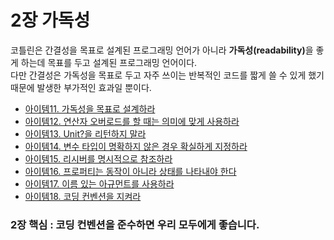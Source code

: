 # 2장 가독성
코틀린은 간결성을 목표로 설계된 프로그래밍 언어가 아니라 <b>가독성(readability)</b>을 좋게 하는데 목표를 두고 설계된 프로그래밍 언어이다.<br>
다만 간결성은 가독성을 목표로 두고 자주 쓰이는 반복적인 코드를 짧게 쓸 수 있게 했기 때문에 발생한 부가적인 효과일 뿐이다.

- [아이템11. 가독성을 목표로 설계하라](item11/readme.md)
- [아이템12. 연산자 오버로드를 할 때는 의미에 맞게 사용하라](item12/readme.md)
- [아이템13. Unit?을 리턴하지 말라](item13/readme.md)
- [아이템14. 변수 타입이 명확하지 않은 경우 확실하게 지정하라](item14/readme.md)
- [아이템15. 리시버를 명시적으로 참조하라](item15/readme.md)
- [아이템16. 프로퍼티는 동작이 아니라 상태를 나타내야 한다](item16/readme.md)
- [아이템17. 이름 있는 아규먼트를 사용하라](item17/readme.md)
- [아이템18. 코딩 컨벤션을 지켜라](item18/readme.md)

### 2장 핵심 : 코딩 컨벤션을 준수하면 우리 모두에게 좋습니다.
